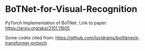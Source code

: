 # BoTNet-for-Visual-Recognition
PyTorch Implementation of BoTNet. Link to paper: https://arxiv.org/abs/2101.11605

Some codes cited from: https://github.com/lucidrains/bottleneck-transformer-pytorch

